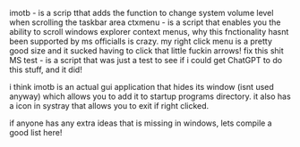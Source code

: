 imotb - is a scrip tthat adds the function to change system volume level when scrolling the taskbar area
ctxmenu - is a script that enables you the ability to scroll windows explorer context menus, why this fnctionality hasnt been supported by ms officialls is crazy. my right click menu is a pretty good size and it sucked having to click that little fuckin arrows! fix this shit MS
test - is a script that was just a test to see if i could get ChatGPT to do this stuff, and it did!

i think imotb is an actual gui application that hides its window (isnt used anyway) which allows you to add it to startup programs directory. it also has a icon in systray that allows you to exit if right clicked.

if anyone has any extra ideas that is missing in windows, lets compile a good list here!
